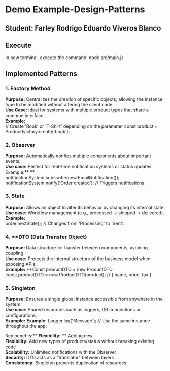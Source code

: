 # Demo Example-Design-Patterns

## Student: Farley Rodrigo Eduardo Viveros Blanco

## Execute
In new terminal, execute the command: node src/main.js

## Implemented Patterns

### 1. **Factory Method**  
**Purpose:** Centralizes the creation of specific objects, allowing the instance type to be modified without altering the client code.  
**Use Case:** Ideal for systems with multiple product types that share a common interface.  
**Example:**  
// Create 'Book' or 'T-Shirt' depending on the parameter
const product = ProductFactory.create('book');

### 2. **Observer**  
**Purpose:** Automatically notifies multiple components about important events.  
**Use case:** Perfect for real-time notification systems or status updates.  
Example:** **  
notificationSystem.subscribe(new EmailNotification());
notificationSystem.notify('Order created'); // Triggers notifications.

### 3. **State**  
**Purpose:** Allows an object to alter its behavior by changing its internal state.  
**Use case:** Workflow management (e.g., processed → shipped → delivered).  
**Example:**  
order.nextState(); // Changes from 'Processing' to 'Sent'.

### 4. **DTO (Data Transfer Object)  
**Purpose:** Data structure for transfer between components, avoiding coupling.  
**Use case:** Protects the internal structure of the business model when exposing APIs.  
**Example:** **Const productDTO = new ProductDTO  
const productDTO = new ProductDTO(product); // { name, price, tax }

### 5. **Singleton**  
**Purpose:** Ensures a single global instance accessible from anywhere in the system.  
**Use case:** Shared resources such as loggers, DB connections or configurations.  
**Example:** **Example:**
Logger.log('Message'); // Use the same instance throughout the app.

Key benefits:** **Flexibility:** ** Adding new  
**Flexibility:** Add new types of products/status without breaking existing code  
**Scalability:** Unlimited notifications with the Observer  
**Security:** DTO acts as a “translator” between layers  
**Consistency:** Singleton prevents duplication of resources
